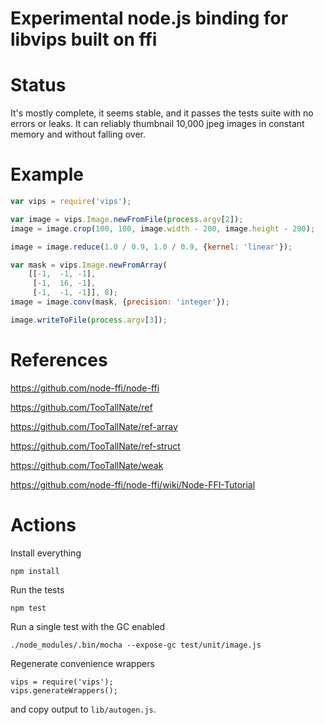 # Experimental node.js binding for libvips built on ffi

# Status

It's mostly complete, it seems stable, and it passes the tests suite with no
errors or leaks. It can reliably thumbnail 10,000 jpeg images in constant 
memory and without falling over. 

# Example

```javascript
var vips = require('vips');

var image = vips.Image.newFromFile(process.argv[2]);
image = image.crop(100, 100, image.width - 200, image.height - 200);

image = image.reduce(1.0 / 0.9, 1.0 / 0.9, {kernel: 'linear'});

var mask = vips.Image.newFromArray(
    [[-1,  -1, -1], 
     [-1,  16, -1], 
     [-1,  -1, -1]], 8);
image = image.conv(mask, {precision: 'integer'});

image.writeToFile(process.argv[3]);
```

# References

https://github.com/node-ffi/node-ffi

https://github.com/TooTallNate/ref

https://github.com/TooTallNate/ref-array

https://github.com/TooTallNate/ref-struct

https://github.com/TooTallNate/weak

https://github.com/node-ffi/node-ffi/wiki/Node-FFI-Tutorial

# Actions

Install everything

	npm install 

Run the tests

	npm test

Run a single test with the GC enabled

	./node_modules/.bin/mocha --expose-gc test/unit/image.js 

Regenerate convenience wrappers

	vips = require('vips');
	vips.generateWrappers();

and copy output to `lib/autogen.js`.
